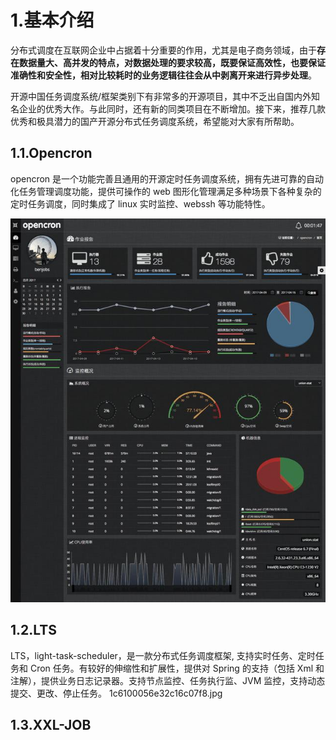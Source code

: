 # 1.基本介绍

分布式调度在互联网企业中占据着十分重要的作用，尤其是电子商务领域，由于**存在数据量大、高并发的特点，对数据处理的要求较高，既要保证高效性，也要保证准确性和安全性，相对比较耗时的业务逻辑往往会从中剥离开来进行异步处理**。

开源中国任务调度系统/框架类别下有非常多的开源项目，其中不乏出自国内外知名企业的优秀大作。与此同时，还有新的同类项目在不断增加。接下来，推荐几款优秀和极具潜力的国产开源分布式任务调度系统，希望能对大家有所帮助。

## 1.1.O**pencron**

opencron 是一个功能完善且通用的开源定时任务调度系统，拥有先进可靠的自动化任务管理调度功能，提供可操作的 web 图形化管理满足多种场景下各种复杂的定时任务调度，同时集成了 linux 实时监控、webssh 等功能特性。

![](/static/image/1c64000285092dc6b3f8.jpg)

## 1.2.**LTS**
LTS，light-task-scheduler，是一款分布式任务调度框架, 支持实时任务、定时任务和 Cron 任务。有较好的伸缩性和扩展性，提供对 Spring 的支持（包括 Xml 和注解），提供业务日志记录器。支持节点监控、任务执行监、JVM 监控，支持动态提交、更改、停止任务。
1c6100056e32c16c07f8.jpg
## 1.3.XXL-JOB

